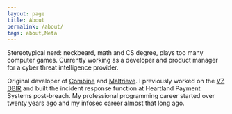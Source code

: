 ```yaml
---
layout: page
title: About
permalink: /about/
tags: about,Meta
---
```


Stereotypical nerd: neckbeard, math and CS degree, plays too many computer games. Currently working as a developer and product manager for a cyber threat intelligence provider.

Original developer of [Combine](https://github.com/mlsecproject/combine) and [Maltrieve](http://maltrieve.org). I previously worked on the [VZ DBIR](http://www.verizonenterprise.com/DBIR/) and built the incident response function at Heartland Payment Systems post-breach. My professional programming career started over twenty years ago and my infosec career almost that long ago.
